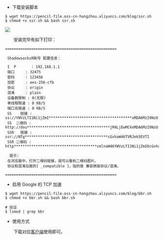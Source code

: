 * 下载安装脚本

```
$ wget https://pencil-file.oss-cn-hangzhou.aliyuncs.com/blog/ssr.sh
$ chmod +x ssr.sh && bash ssr.sh
```

![](https://pencil.file.lynchj.com/blog/20190715113716.png)

　　安装完毕有如下打印：

```
===================================================

 ShadowsocksR账号 配置信息：

 I  P	    : 192.168.1.1
 端口	    : 32475
 密码	    : 123456
 加密	    : aes-256-cfb
 协议	    : origin
 混淆	    : plain
 设备数限制 : 0(无限)
 单线程限速 : 0 KB/S
 端口总限速 : 0 KB/S
 SS    链接 : ss://YWVzLTI1Ni1jZmI**************************************xMDA6MzI0NzU
 SS  二维码 : http://dou**************************************jM4LjEwMC4xMDA6MzI0NzU
 SSR   链接 : ssr://NTg**************************************cGxhaW46TVRJek5EVTI
 SSR 二维码 : http**************************************cmlnaW46YWVzLTI1Ni1jZmI6cGxhaW46TVRJek5EVTI

  提示:
 在浏览器中，打开二维码链接，就可以看到二维码图片。
 协议和混淆后面的[ _compatible ]，指的是 兼容原版协议/混淆。

===================================================
```

* 启用 Google 的 TCP 加速

```
$ wget https://pencil-file.oss-cn-hangzhou.aliyuncs.com/blog/bbr.sh
$ chmod +x bbr.sh && bash bbr.sh

# 验证
$ lsmod | grep bbr
```

* 使用方式

　　下载对应[客户端](https://github.com/shadowsocks/ShadowsocksX-NG)使用即可。
